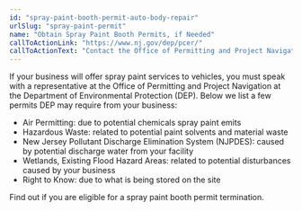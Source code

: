 ```yaml
---
id: "spray-paint-booth-permit-auto-body-repair"
urlSlug: "spray-paint-permit"
name: "Obtain Spray Paint Booth Permits, if Needed"
callToActionLink: "https://www.nj.gov/dep/pcer/"
callToActionText: "Contact the Office of Permitting and Project Navigation"
---
```

If your business will offer spray paint services to vehicles, you must speak with a representative at the Office of Permitting and Project Navigation at the Department of Environmental Protection (DEP). Below we list a few permits DEP may require from your business:
* Air Permitting: due to potential chemicals spray paint emits
* Hazardous Waste: related to potential paint solvents and material waste
* New Jersey Pollutant Discharge Elimination System (NJPDES): caused by potential discharge water from your facility
* Wetlands, Existing Flood Hazard Areas: related to potential disturbances caused by your business
* Right to Know: due to what is being stored on the site
 
Find out if you are eligible for a spray paint booth permit termination.
